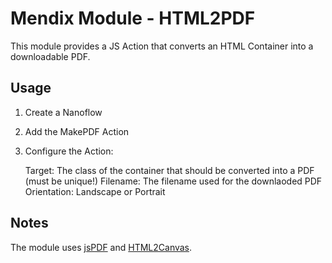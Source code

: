 # Mendix Module - HTML2PDF

This module provides a JS Action that converts an HTML Container into a downloadable PDF.

## Usage

1. Create a Nanoflow
2. Add the MakePDF Action
3. Configure the Action:
   
   Target: The class of the container that should be converted into a PDF (must be unique!)
   Filename: The filename used for the downlaoded PDF
   Orientation: Landscape or Portrait

## Notes

The module uses [jsPDF](https://github.com/MrRio/jsPDF) and [HTML2Canvas](https://html2canvas.hertzen.com).
